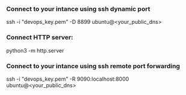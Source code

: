 ### Connect to your intance using ssh dynamic port
ssh -i "devops_key.pem" -D 8899 ubuntu@<your_public_dns>

### Connect HTTP server:
python3 -m http.server

### Connect to your intance using ssh remote port forwarding
ssh -i "devops_key.pem" -R 9090:localhost:8000 ubuntu@<your_public_dns>

 